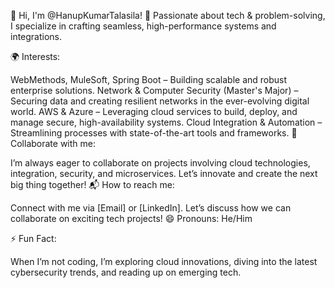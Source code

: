 👋 Hi, I'm @HanupKumarTalasila!
🚀 Passionate about tech & problem-solving, I specialize in crafting seamless, high-performance systems and integrations.

🌍 Interests:

WebMethods, MuleSoft, Spring Boot – Building scalable and robust enterprise solutions.
Network & Computer Security (Master's Major) – Securing data and creating resilient networks in the ever-evolving digital world.
AWS & Azure – Leveraging cloud services to build, deploy, and manage secure, high-availability systems.
Cloud Integration & Automation – Streamlining processes with state-of-the-art tools and frameworks.
🤝 Collaborate with me:

I’m always eager to collaborate on projects involving cloud technologies, integration, security, and microservices. Let’s innovate and create the next big thing together!
📬 How to reach me:

Connect with me via [Email] or [LinkedIn]. Let’s discuss how we can collaborate on exciting tech projects!
😄 Pronouns: He/Him

⚡ Fun Fact:

When I’m not coding, I’m exploring cloud innovations, diving into the latest cybersecurity trends, and reading up on emerging tech.

<!---
HanupKumarTalasila/HanupKumarTalasila is a ✨ special ✨ repository because its `README.md` (this file) appears on your GitHub profile.
You can click the Preview link to take a look at your changes.
--->

